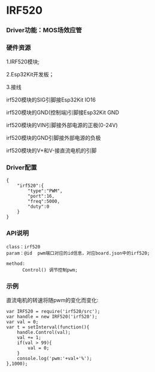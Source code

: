 # IRF520

### Driver功能：MOS场效应管




### 硬件资源

1.IRF520模块;

2.Esp32Kit开发板；

3.接线

irf520模块的SIG引脚接Esp32Kit IO16

irf520模块的GND(控制端)引脚接Esp32Kit GND

irf520模块的VIN引脚接外部电源的正极(0-24V)

irf520模块的GND引脚接外部电源的负极

irf520模块的V+和V-接直流电机的引脚

### Driver配置

```
{
    "irf520":{
        "type":"PWM",
        "port":16,
        "freq":5000,
        "duty":0 
    }
}

```


### API说明
```
class：irf520
param：@id  pwm端口对应的id信息，对应board.json中的irf520;

method:
      Control() 调节控制pwm;

```


### 示例

直流电机的转速将随pwm的变化而变化:
```
var IRF520 = require('irf520/src');
var handle = new IRF520('irf520');
var val = 0;
var t = setInterval(function(){
    handle.Control(val);
    val += 1;
    if(val > 99){
        val = 0;
    }
    console.log('pwm:'+val+'%');
},1000);
```